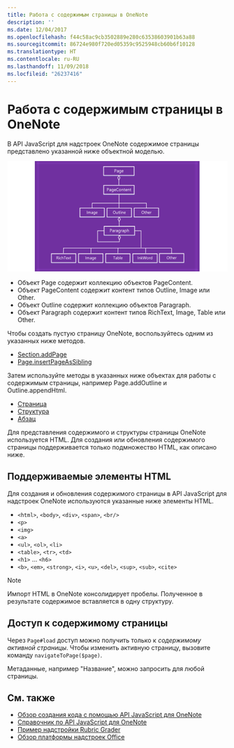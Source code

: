 ```yaml
---
title: Работа с содержимым страницы в OneNote
description: ''
ms.date: 12/04/2017
ms.openlocfilehash: f44c58ac9cb3502889e280c63538603901b63a88
ms.sourcegitcommit: 86724e980f720ed05359c9525948cb60b6f10128
ms.translationtype: HT
ms.contentlocale: ru-RU
ms.lasthandoff: 11/09/2018
ms.locfileid: "26237416"
---
```

# <a name="work-with-onenote-page-content"></a>Работа с содержимым страницы в OneNote 

В API JavaScript для надстроек OneNote содержимое страницы представлено указанной ниже объектной моделью.

  ![Схема объектной модели страницы OneNote](../images/one-note-om-page.png)

- Объект Page содержит коллекцию объектов PageContent.
- Объект PageContent содержит контент типов Outline, Image или Other.
- Объект Outline содержит коллекцию объектов Paragraph.
- Объект Paragraph содержит контент типов RichText, Image, Table или Other.

Чтобы создать пустую страницу OneNote, воспользуйтесь одним из указанных ниже методов.

- [Section.addPage](https://docs.microsoft.com/javascript/api/onenote/onenote.section?view=office-js#addpage-title-)
- [Page.insertPageAsSibling](https://docs.microsoft.com/javascript/api/onenote/onenote.section?view=office-js#insertsectionassibling-location--title-)

Затем используйте методы в указанных ниже объектах для работы с содержимым страницы, например Page.addOutline и Outline.appendHtml. 

- [Страница](https://docs.microsoft.com/javascript/api/onenote/onenote.page?view=office-js)
- [Структура](https://docs.microsoft.com/javascript/api/onenote/onenote.outline?view=office-js)
- [Абзац](https://docs.microsoft.com/javascript/api/onenote/onenote.paragraph?view=office-js)

Для представления содержимого и структуры страницы OneNote используется HTML. Для создания или обновления содержимого страницы поддерживается только подмножество HTML, как описано ниже.

## <a name="supported-html"></a>Поддерживаемые элементы HTML

Для создания и обновления содержимого страницы в API JavaScript для надстроек OneNote используются указанные ниже элементы HTML.

- `<html>`, `<body>`, `<div>`, `<span>`, `<br/>` 
- `<p>`
- `<img>`
- `<a>`
- `<ul>`, `<ol>`, `<li>` 
- `<table>`, `<tr>`, `<td>`
- `<h1>` ... `<h6>`
- `<b>`, `<em>`, `<strong>`, `<i>`, `<u>`, `<del>`, `<sup>`, `<sub>`, `<cite>`

> [!NOTE]
> Импорт HTML в OneNote консолидирует пробелы. Полученное в результате содержимое вставляется в одну структуру.

## <a name="accessing-page-contents"></a>Доступ к содержимому страницы

Через `Page#load` доступ можно получить только к *содержимому активной страницы*. Чтобы изменить активную страницу, вызовите команду `navigateToPage($page)`.

Метаданные, например "Название", можно запросить для любой страницы.

## <a name="see-also"></a>См. также

- [Обзор создания кода с помощью API JavaScript для OneNote](onenote-add-ins-programming-overview.md)
- [Справочник по API JavaScript для OneNote](https://docs.microsoft.com/office/dev/add-ins/reference/overview/onenote-add-ins-javascript-reference?view=office-js)
- [Пример надстройки Rubric Grader](https://github.com/OfficeDev/OneNote-Add-in-Rubric-Grader)
- [Обзор платформы надстроек Office](../overview/office-add-ins.md)
